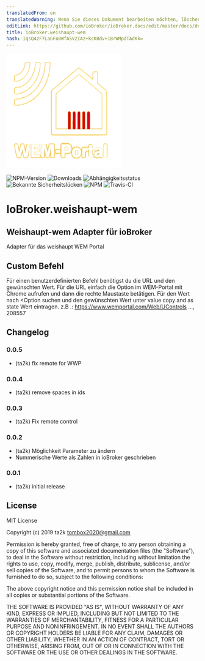 ```yaml
---
translatedFrom: en
translatedWarning: Wenn Sie dieses Dokument bearbeiten möchten, löschen Sie bitte das Feld "translationsFrom". Andernfalls wird dieses Dokument automatisch erneut übersetzt
editLink: https://github.com/ioBroker/ioBroker.docs/edit/master/docs/de/adapterref/iobroker.weishaupt-wem/README.md
title: ioBroker.weishaupt-wem
hash: IqsQ4zF7LaGFo0WfA5V2IAz+kcKBdv+18rWMpdTAdKk=
---
```

![Logo](../../../en/adapterref/iobroker.weishaupt-wem/admin/weishaupt-wem.png)

![NPM-Version](http://img.shields.io/npm/v/iobroker.weishaupt-wem.svg)
![Downloads](https://img.shields.io/npm/dm/iobroker.weishaupt-wem.svg)
![Abhängigkeitsstatus](https://img.shields.io/david/ta2k/iobroker.weishaupt-wem.svg)
![Bekannte Sicherheitslücken](https://snyk.io/test/github/ta2k/ioBroker.weishaupt-wem/badge.svg)
![NPM](https://nodei.co/npm/iobroker.weishaupt-wem.png?downloads=true)
![Travis-CI](http://img.shields.io/travis/ta2k/ioBroker.weishaupt-wem/master.svg)

# IoBroker.weishaupt-wem
## Weishaupt-wem Adapter für ioBroker
Adapter für das weishaupt WEM Portal

## Custom Befehl
Für einen benutzerdefinierten Befehl benötigst du die URL und den gewünschten Wert.
Für die URL einfach die Option im WEM-Portal mit Chrome aufrufen und dann die rechte Maustaste betätigen.
Für den Wert nach <Option suchen und den gewünschten Wert unter value copy and as state Wert eintragen.
z.B .: https://www.wemportal.com/Web/UControls ..., 208557

## Changelog

### 0.0.5

* (ta2k) fix remote for WWP

### 0.0.4

* (ta2k) remove spaces in ids

### 0.0.3

* (ta2k) Fix remote control

### 0.0.2

* (ta2k) Möglichkeit Parameter zu ändern
* Nummerische Werte als Zahlen in ioBroker geschrieben

### 0.0.1

* (ta2k) initial release

## License

MIT License

Copyright (c) 2019 ta2k <tombox2020@gmail.com>

Permission is hereby granted, free of charge, to any person obtaining a copy
of this software and associated documentation files (the "Software"), to deal
in the Software without restriction, including without limitation the rights
to use, copy, modify, merge, publish, distribute, sublicense, and/or sell
copies of the Software, and to permit persons to whom the Software is
furnished to do so, subject to the following conditions:

The above copyright notice and this permission notice shall be included in all
copies or substantial portions of the Software.

THE SOFTWARE IS PROVIDED "AS IS", WITHOUT WARRANTY OF ANY KIND, EXPRESS OR
IMPLIED, INCLUDING BUT NOT LIMITED TO THE WARRANTIES OF MERCHANTABILITY,
FITNESS FOR A PARTICULAR PURPOSE AND NONINFRINGEMENT. IN NO EVENT SHALL THE
AUTHORS OR COPYRIGHT HOLDERS BE LIABLE FOR ANY CLAIM, DAMAGES OR OTHER
LIABILITY, WHETHER IN AN ACTION OF CONTRACT, TORT OR OTHERWISE, ARISING FROM,
OUT OF OR IN CONNECTION WITH THE SOFTWARE OR THE USE OR OTHER DEALINGS IN THE
SOFTWARE.